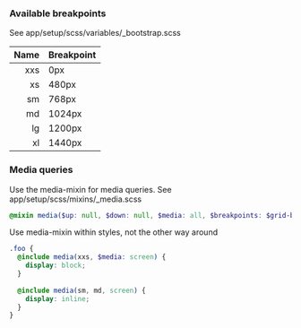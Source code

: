 ### Available breakpoints
See app/setup/scss/variables/_bootstrap.scss

| Name | Breakpoint |
|-----:|:-----------|
| xxs  | 0px        |
| xs   | 480px      |
| sm   | 768px      |
| md   | 1024px     |
| lg   | 1200px     |
| xl   | 1440px     |

### Media queries
Use the media-mixin for media queries. See app/setup/scss/mixins/_media.scss

```scss
@mixin media($up: null, $down: null, $media: all, $breakpoints: $grid-breakpoints)
```

Use media-mixin within styles, not the other way around

```scss
.foo {
  @include media(xxs, $media: screen) {
    display: block;
  }
  
  @include media(sm, md, screen) {
    display: inline;
  }
}
```
